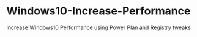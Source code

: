 # Windows10-Increase-Performance
Increase Windows10 Performance using Power Plan and Registry tweaks
